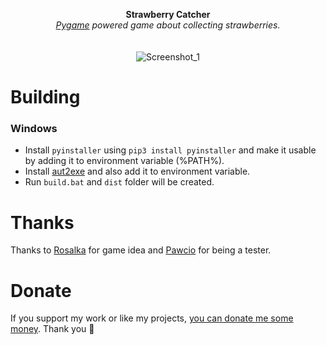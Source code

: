 <p align="center">
	<b>Strawberry Catcher</b>
	<br>
	<i><a href="https://www.pygame.org/wiki/about">Pygame</a> powered game about collecting strawberries.</i>
	<br><br><br>
	<img alt="Screenshot_1" src="https://user-images.githubusercontent.com/48186982/103015354-90883080-4540-11eb-8a8d-d261192f9ddd.gif">
</p>

# Building
### Windows
* Install `pyinstaller` using `pip3 install pyinstaller` and make it usable by adding it to environment variable (%PATH%).
* Install [aut2exe](https://www.autoitscript.com/site/autoit/downloads/) and also add it to environment variable.
* Run `build.bat` and `dist` folder will be created.

# Thanks
Thanks to [Rosalka](https://github.com/Rosalka) for game idea and [Pawcio](https://github.com/Losiuuu) for being a tester.

# Donate
If you support my work or like my projects, [you can donate me some money](https://github.com/hXR16F/donate/blob/master/README.md). Thank you 💙
